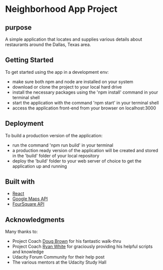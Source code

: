 # Neighborhood App Project

## purpose
A simple application that locates and supplies various details about restaurants around the Dallas, Texas area.

## Getting Started

To get started using the app in a development env:

* make sure both npm and node are installed on your system
* download or clone the project to your local hard drive
* install the necessary packages using the 'npm install' command in your terminal shell
* start the application with the command 'npm start' in your terminal shell
* access the application front-end from your browser on localhost:3000

## Deployment
To build a production version of the application:

* run the command 'npm run build' in your terminal
* a production ready version of the application will be created and stored in the 'build' folder of your local repository
* deploy the 'build' folder to your web server of choice to get the application up and running

## Built with

* [React](https://reactjs.org/)
* [Google Maps API](https://developers.google.com/maps/documentation/)
* [FourSquare API](https://developer.foursquare.com/)

## Acknowledgments

Many thanks to:

* Project Coach [Doug Brown](https://github.com/thefinitemonkey) for his fantastic walk-thru
* Project Coach [Ryan White](https://ryanwaite.info/) for graciously providing his helpful scripts and knowledge
* Udacity Forum Community for their help post
* The various mentors at the Udacity Study Hall
